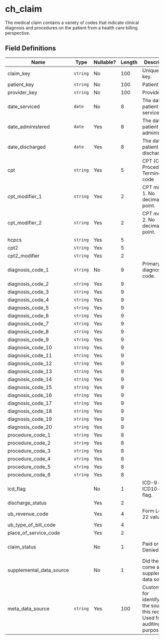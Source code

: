 # ch_claim

The medical claim contains a variety of codes that indicate clinical diagnosis and procedures on the patient from
a health care billing perspective. 

## Field Definitions

| Name | Type | Nullable? | Length | Description | Values |
| --- | --- | --- | --- | --- | --- |
| claim_key | `string` | No | 100 | Unique claim key. |  |
| patient_key | `string` | No | 100 | Patient key. |  |
| provider_key | `string` | No | 100 | Provider key. |  |
| date_serviced | `date` | No | 8 | The date the patient was serviced. | `YYYYMMDD` |
| date_administered | `date` | Yes | 8 | The date the patient was administered. | `YYYYMMDD` |
| date_discharged | `date` | Yes | 8 | The date the patient was discharged. | `YYYYMMDD` |
| cpt | `string` | Yes | 5 | CPT (Current Procedural Terminology) code |  |
| cpt_modifier_1 | `string` | Yes | 2 | CPT modifier 1. No decimal point. |  |
| cpt_modifier_2 | `string` | Yes | 2 | CPT modifier 2. No decimal point. |  |
| hcpcs | `string` | Yes | 5 |  |  |
| cpt2 | `string` | Yes | 5 |  |  |
| cpt2_modifier | `string` | Yes | 2 |  |  |
| diagnosis_code_1 | `string` | No | 9 | Primary diagnosis code. |  |
| diagnosis_code_2 | `string` | Yes | 9 |  |  |
| diagnosis_code_3 | `string` | Yes | 9 |  |  |
| diagnosis_code_4 | `string` | Yes | 9 |  |  |
| diagnosis_code_5 | `string` | Yes | 9 |  |  |
| diagnosis_code_6 | `string` | Yes | 9 |  |  |
| diagnosis_code_7 | `string` | Yes | 9 |  |  |
| diagnosis_code_8 | `string` | Yes | 9 |  |  |
| diagnosis_code_9 | `string` | Yes | 9 |  |  |
| diagnosis_code_10 | `string` | Yes | 9 |  |  |
| diagnosis_code_11 | `string` | Yes | 9 |  |  |
| diagnosis_code_12 | `string` | Yes | 9 |  |  |
| diagnosis_code_13 | `string` | Yes | 9 |  |  |
| diagnosis_code_14 | `string` | Yes | 9 |  |  |
| diagnosis_code_15 | `string` | Yes | 9 |  |  |
| diagnosis_code_16 | `string` | Yes | 9 |  |  |
| diagnosis_code_17 | `string` | Yes | 9 |  |  |
| diagnosis_code_18 | `string` | Yes | 9 |  |  |
| diagnosis_code_19 | `string` | Yes | 9 |  |  |
| diagnosis_code_20 | `string` | Yes | 9 |  |  |
| procedure_code_1 | `string` | Yes | 8 |  |  |
| procedure_code_2 | `string` | Yes | 8 |  |  |
| procedure_code_3 | `string` | Yes | 8 |  |  |
| procedure_code_4 | `string` | Yes | 8 |  |  |
| procedure_code_5 | `string` | Yes | 8 |  |  |
| procedure_code_6 | `string` | Yes | 8 |  |  |
| icd_flag |  | No | 1 | ICD-9 or ICD10 code flag. | `9` or `X` |
| discharge_status |  | Yes | 2 |  |  |
| ub_revenue_code |  | Yes | 4 | Form Locator 22 values |  |
| ub_type_of_bill_code |  | Yes | 4 |  |  |
| place_of_service_code |  | Yes | 2 |  |  |
| claim_status |  | No | 1 | Paid or Denied | `1` - Paid, `2` - Denied |
| supplemental_data_source |  | No | 1 | Did the claim come a supplemental data source? | `Y` or `N` |
| meta_data_source | `string` | Yes | 100 | Custom label for identifying the source of this record. Used for auditing purposes.  |  |